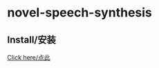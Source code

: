 # novel-speech-synthesis

## Install/安装

[Click here/点此](https://github.com/IronKinoko/userscripts/raw/dist/novel-speech-synthesis.user.js)
